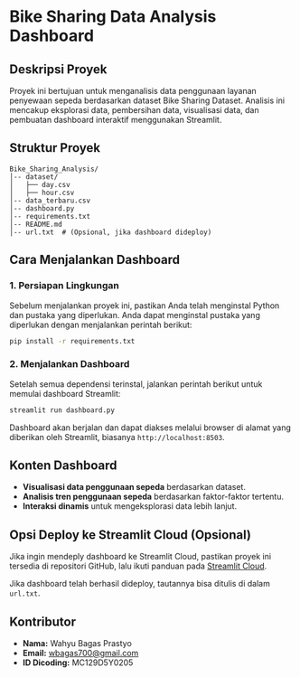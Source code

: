 # Bike Sharing Data Analysis Dashboard

## Deskripsi Proyek

Proyek ini bertujuan untuk menganalisis data penggunaan layanan penyewaan sepeda berdasarkan dataset Bike Sharing Dataset. Analisis ini mencakup eksplorasi data, pembersihan data, visualisasi data, dan pembuatan dashboard interaktif menggunakan Streamlit.

## Struktur Proyek

```
Bike_Sharing_Analysis/
│-- dataset/
│   ├── day.csv
│   ├── hour.csv
│-- data_terbaru.csv
│-- dashboard.py
│-- requirements.txt
│-- README.md
│-- url.txt  # (Opsional, jika dashboard dideploy)
```

## Cara Menjalankan Dashboard

### 1. Persiapan Lingkungan
Sebelum menjalankan proyek ini, pastikan Anda telah menginstal Python dan pustaka yang diperlukan. Anda dapat menginstal pustaka yang diperlukan dengan menjalankan perintah berikut:

```bash
pip install -r requirements.txt
```

### 2. Menjalankan Dashboard
Setelah semua dependensi terinstal, jalankan perintah berikut untuk memulai dashboard Streamlit:

```bash
streamlit run dashboard.py
```

Dashboard akan berjalan dan dapat diakses melalui browser di alamat yang diberikan oleh Streamlit, biasanya `http://localhost:8503`.

## Konten Dashboard
- **Visualisasi data penggunaan sepeda** berdasarkan dataset.
- **Analisis tren penggunaan sepeda** berdasarkan faktor-faktor tertentu.
- **Interaksi dinamis** untuk mengeksplorasi data lebih lanjut.

## Opsi Deploy ke Streamlit Cloud (Opsional)
Jika ingin mendeply dashboard ke Streamlit Cloud, pastikan proyek ini tersedia di repositori GitHub, lalu ikuti panduan pada [Streamlit Cloud](https://share.streamlit.io/).

Jika dashboard telah berhasil dideploy, tautannya bisa ditulis di dalam `url.txt`.

## Kontributor
- **Nama:** Wahyu Bagas Prastyo
- **Email:** wbagas700@gmail.com
- **ID Dicoding:** MC129D5Y0205



